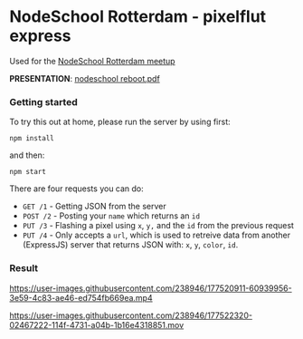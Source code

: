 # NodeSchool Rotterdam - pixelflut express

Used for the [NodeSchool Rotterdam meetup](https://www.meetup.com/nodeschool-rotterdam/events/285991530/)

**PRESENTATION**: [nodeschool reboot.pdf](https://github.com/davidvanleeuwen/nodeschool-pixelflut/files/9053667/nodeschool.reboot.pdf)

### Getting started

To try this out at home, please run the server by using first:

`npm install`

and then:

`npm start`

There are four requests you can do:

- `GET /1` - Getting JSON from the server
- `POST /2` - Posting your `name` which returns an `id`
- `PUT /3` - Flashing a pixel using `x`, `y,` and the `id` from the previous request
- `PUT /4` - Only accepts a `url`, which is used to retreive data from another (ExpressJS) server that returns JSON with: `x`, `y`, `color`, `id`.


### Result

https://user-images.githubusercontent.com/238946/177520911-60939956-3e59-4c83-ae46-ed754fb669ea.mp4

https://user-images.githubusercontent.com/238946/177522320-02467222-114f-4731-a04b-1b16e4318851.mov

